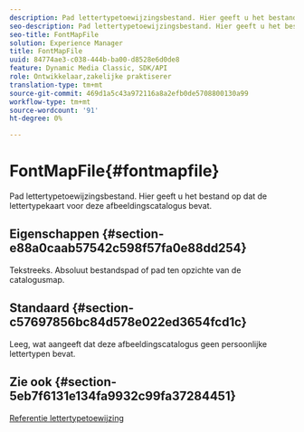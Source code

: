 ```yaml
---
description: Pad lettertypetoewijzingsbestand. Hier geeft u het bestand op dat de lettertypekaart voor deze afbeeldingscatalogus bevat.
seo-description: Pad lettertypetoewijzingsbestand. Hier geeft u het bestand op dat de lettertypekaart voor deze afbeeldingscatalogus bevat.
seo-title: FontMapFile
solution: Experience Manager
title: FontMapFile
uuid: 84774ae3-c038-444b-ba00-d8528e6d0de8
feature: Dynamic Media Classic, SDK/API
role: Ontwikkelaar,zakelijke praktiserer
translation-type: tm+mt
source-git-commit: 469d1a5c43a972116a8a2efb0de5708800130a99
workflow-type: tm+mt
source-wordcount: '91'
ht-degree: 0%

---
```



# FontMapFile{#fontmapfile}

Pad lettertypetoewijzingsbestand. Hier geeft u het bestand op dat de lettertypekaart voor deze afbeeldingscatalogus bevat.

## Eigenschappen {#section-e88a0caab57542c598f57fa0e88dd254}

Tekstreeks. Absoluut bestandspad of pad ten opzichte van de catalogusmap.

## Standaard {#section-c57697856bc84d578e022ed3654fcd1c}

Leeg, wat aangeeft dat deze afbeeldingscatalogus geen persoonlijke lettertypen bevat.

## Zie ook {#section-5eb7f6131e134fa9932c99fa37284451}

[Referentie lettertypetoewijzing](../../../../../is-api/image-catalog/image-serving-api-ref/c-image-catalog-reference/c-font-map-reference/c-font-map-reference.md#concept-f81f319d03c646c5a8ef87b3277dd37d)
